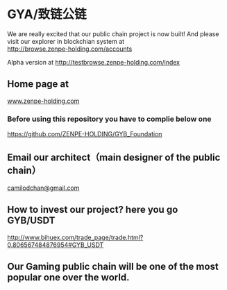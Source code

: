 # GYA/致链公链

We are really excited that our public chain project is now built! 
And please visit our explorer in blockchian system at       
http://browse.zenpe-holding.com/accounts

Alpha version at 
http://testbrowse.zenpe-holding.com/index


## Home page at
www.zenpe-holding.com




### Before using this repository you have to complie below one 
https://github.com/ZENPE-HOLDING/GYB_Foundation 



## Email our architect（main designer of the public chain）
camilodchan@gmail.com


## How to invest our project? here you go GYB/USDT 
http://www.bihuex.com/trade_page/trade.html?0.806567484876954#GYB_USDT 

## Our Gaming public chain will be one of the most popular one over the world.
